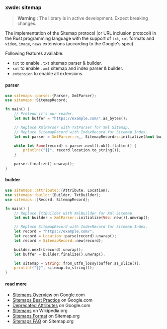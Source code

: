 ### xwde: sitemap

> **Warning** : The library is in active development. Expect breaking changes.

The implementation of the Sitemap protocol (or URL inclusion protocol) in the
Rust programming language with the support of `txt`, `xml` formats and `video`,
`image`, `news` extensions (according to the Google's spec).

Following features available:

- `txt` to enable `.txt` sitemap parser & builder.
- `xml` to enable `.xml` sitemap and index parser & builder.
- `extension` to enable all extensions.

#### parser

```rust
use sitemaps::parse::{Parser, XmlParser};
use sitemaps::SitemapRecord;

fn main() {
    // Pretend it's our reader.                                                           
    let mut buffer = "https://example.com/".as_bytes();

    // Replace XmlParser with TxtParser for Xml Sitemap.
    // Replace SitemapRecord with IndexRecord for Sitemap Index.
    let mut parser = XmlParser::<_, SitemapRecord>::initialize(&mut buffer).unwrap();

    while let Some(record) = parser.next().ok().flatten() {
        println!("{}", record.location.to_string());
    }

    parser.finalize().unwrap();
}
```

#### builder

```rust
use sitemaps::attribute::{Attribute, Location};
use sitemaps::build::{Builder, TxtBuilder};
use sitemaps::{Record, SitemapRecord};

fn main() {
    // Replace TxtBuilder with XmlBuilder for Xml Sitemap.             
    let mut builder = XmlParser::initialize(Vec::new()).unwrap();

    // Replace SitemapRecord with IndexRecord for Sitemap Index.       
    let record = "https://example.com/";
    let record = Location::parse(record).unwrap();
    let record = SitemapRecord::new(record);

    builder.next(&record).unwrap();
    let buffer = builder.finalize().unwrap();

    let sitemap = String::from_utf8_lossy(buffer.as_slice());
    println!("{}", sitemap.to_string());
}
```

#### read more

- [Sitemaps Overview](https://developers.google.com/search/docs/crawling-indexing/sitemaps/overview)
  on Google.com
- [Sitemaps Best Practice](https://developers.google.com/search/blog/2014/10/best-practices-for-xml-sitemaps-rssatom)
  on Google.com
- [Deprecated Attributes](https://developers.google.com/search/blog/2022/05/spring-cleaning-sitemap-extensions)
  on Google.com
- [Sitemaps](https://en.wikipedia.org/wiki/Sitemaps) on Wikipedia.org
- [Sitemaps Format](https://www.sitemaps.org/protocol.html) on Sitemap.org
- [Sitemaps FAQ](https://www.sitemaps.org/faq.htm) on Sitemap.org
